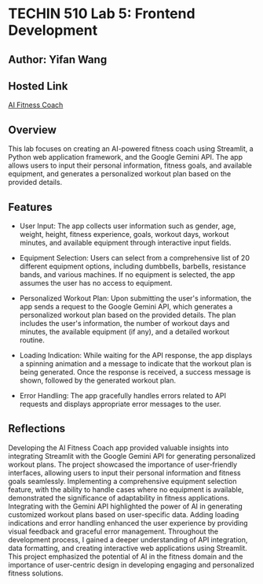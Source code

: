 # TECHIN 510 Lab 5: Frontend Development

## Author: Yifan Wang

## Hosted Link

[AI Fitness Coach](https://techin510-lab5.streamlit.app/)

## Overview

This lab focuses on creating an AI-powered fitness coach using Streamlit, a Python web application framework, and the Google Gemini API. The app allows users to input their personal information, fitness goals, and available equipment, and generates a personalized workout plan based on the provided details.

## Features

- User Input: The app collects user information such as gender, age, weight, height, fitness experience, goals, workout days, workout minutes, and available equipment through interactive input fields.

- Equipment Selection: Users can select from a comprehensive list of 20 different equipment options, including dumbbells, barbells, resistance bands, and various machines. If no equipment is selected, the app assumes the user has no access to equipment.

- Personalized Workout Plan: Upon submitting the user's information, the app sends a request to the Google Gemini API, which generates a personalized workout plan based on the provided details. The plan includes the user's information, the number of workout days and minutes, the available equipment (if any), and a detailed workout routine.

- Loading Indication: While waiting for the API response, the app displays a spinning animation and a message to indicate that the workout plan is being generated. Once the response is received, a success message is shown, followed by the generated workout plan.

- Error Handling: The app gracefully handles errors related to API requests and displays appropriate error messages to the user.

## Reflections

Developing the AI Fitness Coach app provided valuable insights into integrating Streamlit with the Google Gemini API for generating personalized workout plans. The project showcased the importance of user-friendly interfaces, allowing users to input their personal information and fitness goals seamlessly. Implementing a comprehensive equipment selection feature, with the ability to handle cases where no equipment is available, demonstrated the significance of adaptability in fitness applications. Integrating with the Gemini API highlighted the power of AI in generating customized workout plans based on user-specific data. Adding loading indications and error handling enhanced the user experience by providing visual feedback and graceful error management. Throughout the development process, I gained a deeper understanding of API integration, data formatting, and creating interactive web applications using Streamlit. This project emphasized the potential of AI in the fitness domain and the importance of user-centric design in developing engaging and personalized fitness solutions.
